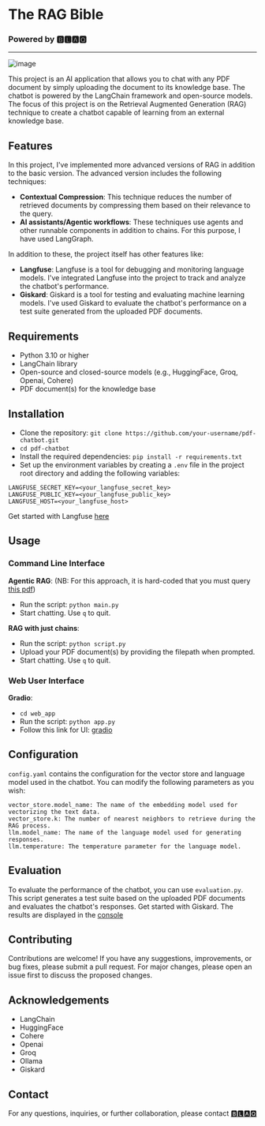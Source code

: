 # **The RAG Bible**

### Powered by 🅱🅻🅰🆀
-----------------------------------------------------------
![image](https://github.com/Blaqadonis/my_rag_project/assets/100685852/e6f00e40-9f39-4857-b3da-9916aad1d54b)

This project is an AI application that allows you to chat with any PDF document by simply uploading the document to its knowledge base. The chatbot is powered by the LangChain framework and open-source models.
The focus of this project is on the Retrieval Augmented Generation (RAG) technique to create a chatbot capable of learning from an external knowledge base.

## **Features**
In this project, I've implemented more advanced versions of RAG in addition to the basic version. The advanced version includes the following techniques:
* **Contextual Compression**: This technique reduces the number of retrieved documents by compressing them based on their relevance to the query.
* **AI assistants/Agentic workflows**: These techniques use agents and other runnable components in addition to chains. For this purpose, I have used LangGraph.

In addition to these, the project itself has other features like:
* **Langfuse**: Langfuse is a tool for debugging and monitoring language models. I've integrated Langfuse into the project to track and analyze the chatbot's performance.
* **Giskard**: Giskard is a tool for testing and evaluating machine learning models. I've used Giskard to evaluate the chatbot's performance on a test suite generated from the uploaded PDF documents.

## **Requirements**
* Python 3.10 or higher
* LangChain library
* Open-source and closed-source models (e.g., HuggingFace, Groq, Openai, Cohere)
* PDF document(s) for the knowledge base
## **Installation**
* Clone the repository:   ```git clone https://github.com/your-username/pdf-chatbot.git```
* ``` cd pdf-chatbot ```
* Install the required dependencies:  ```pip install -r requirements.txt```
* Set up the environment variables by creating a ```.env``` file in the project root directory and adding the following variables:

```
LANGFUSE_SECRET_KEY=<your_langfuse_secret_key>
LANGFUSE_PUBLIC_KEY=<your_langfuse_public_key>
LANGFUSE_HOST=<your_langfuse_host>
```
Get started with Langfuse [here](https://cloud.langfuse.com/?getStarted=1)
## **Usage**
### **Command Line Interface**
**Agentic RAG**: (NB: For this approach, it is hard-coded that you must query [this pdf](https://pressbooks.oer.hawaii.edu/humannutrition2/))
* Run the script: ```python main.py```
* Start chatting. Use ```q``` to quit.
  
**RAG with just chains**:
* Run the script: ```python script.py```
* Upload your PDF document(s) by providing the filepath when prompted.
* Start chatting. Use ```q``` to quit.

### **Web User Interface**
**Gradio**:
* ```cd web_app```
* Run the script: ```python app.py```
* Follow this link for UI: [gradio](http://127.0.0.1:7860/)

## **Configuration**
```config.yaml``` contains the configuration for the vector store and language model used in the chatbot. You can modify the following parameters as you wish:
```
vector_store.model_name: The name of the embedding model used for vectorizing the text data.
vector_store.k: The number of nearest neighbors to retrieve during the RAG process.
llm.model_name: The name of the language model used for generating responses.
llm.temperature: The temperature parameter for the language model.
```
## **Evaluation**
To evaluate the performance of the chatbot, you can use ```evaluation.py```. This script generates a test suite based on the uploaded PDF documents and evaluates the chatbot's responses. 
Get started with Giskard. The results are displayed in the [console](https://docs.giskard.ai/en/latest/getting_started/quickstart/quickstart_llm.html)

## **Contributing**
Contributions are welcome! If you have any suggestions, improvements, or bug fixes, please submit a pull request. For major changes, please open an issue first to discuss the proposed changes.

## **Acknowledgements**
* LangChain
* HuggingFace
* Cohere
* Openai
* Groq
* Ollama
* Giskard
  
## **Contact**
For any questions, inquiries, or further collaboration, please contact [🅱🅻🅰🆀](https://www.linkedin.com/in/chinonsoodiaka/)
